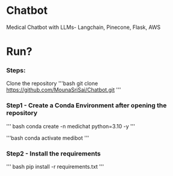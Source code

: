 # Chatbot
Medical Chatbot with LLMs- Langchain, Pinecone, Flask, AWS

# Run?
### Steps:

Clone the repository
'''bash 
git clone https://github.com/MounaSriSai/Chatbot.git
'''

### Step1 - Create a Conda Environment after opening the repository

'''
bash
conda create -n medichat python=3.10 -y
'''

'''bash 
conda activate medibot
'''

### Step2 - Install the requirements
'''
bash
pip install -r requirements.txt
'''


